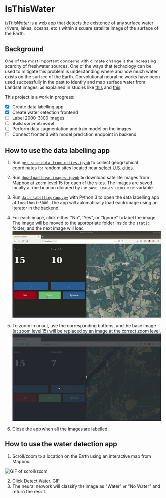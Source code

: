 # IsThisWater

_IsThisWater_ is a web app that detects the existence of any surface water (rivers, lakes, oceans, etc.) within a square satellite image of the surface of the Earth.


## Background

One of the most important concerns with climate change is the increasing scarcity of freshwater sources. One of the ways that technology can be used to mitigate this problem is understanding where and how much water exists on the surface of the Earth. Convolutional neural networks have been used successfully in the past to identify and map surface water from Landsat images, as explained in studies like <a href="https://www.tandfonline.com/doi/pdf/10.1080/17538947.2015.1026420?needAccess=true&">this</a> and <a href="http://live.ece.utexas.edu/publications/2017/isikdogan2017surface.pdf">this</a>.

This project is a work in progress:

- [x] Create data labelling app
- [x] Create water detection frontend
- [ ] Label 2000-3000 images
- [ ] Build convnet model
- [ ] Perform data augmentation and train model on the images
- [ ] Connect frontend with model prediction endpoint in backend

## How to use the data labelling app

1. Run [`get_site_data_from_cities.ipynb`](data_labelling/notebooks/get_site_data_from_cities.ipynb) to collect geographical coordinates for random sites located near [select U.S. cities](data_labelling/json/cities.json).

2. Run [`download_base_images.ipynb`](data_labelling/notebooks/download_base_images.ipynb) to download satellite images from Mapbox at zoom level 15 for each of the sites. The images are saved locally at the location dictated by the `BASE_IMAGES_DIRECTORY` variable.

3. Run [`data_labelling/app.py`](data_labelling/app.py) with Python 3 to open the data labelling app at `localhost:5000`. The app will automatically load each image using an iterator in the backend.

4. For each image, click either "No", "Yes", or "Ignore" to label the image. The image will be moved to the appropriate folder inside the [`static`](data_labelling/static) folder, and the next image will load.
![GIF of scroll/zoom](yes-no.gif)

5. To zoom in or out, use the corresponding buttons, and the base image (at zoom level 15) will be replaced by an image at the correct zoom level.
![GIF of scroll/zoom](zoom-in-out.gif)

6. Close the app when all the images are labelled.


## How to use the water detection app
1. Scroll/zoom to a location on the Earth using an interactive map from Mapbox.

![GIF of scroll/zoom](sample.gif)

2. Click Detect Water.
GIF
3. The neural network will classify the image as "Water" or "No Water" and return the result. 
